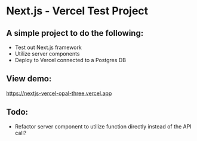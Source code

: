 # Next.js - Vercel Test Project

## A simple project to do the following:

- Test out Next.js framework
- Utilize server components
- Deploy to Vercel connected to a Postgres DB

## View demo:

https://nextjs-vercel-opal-three.vercel.app

## Todo:

- Refactor server component to utilize function directly instead of the API call?
